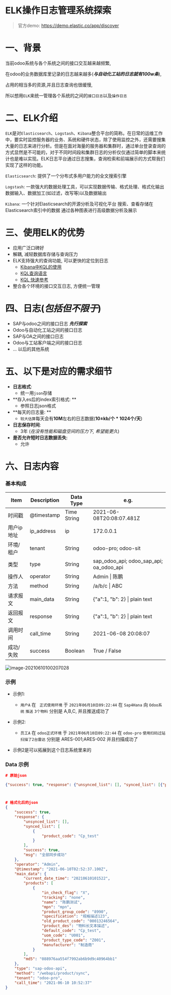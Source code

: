 # ELK操作日志管理系统探索

> 官方demo: https://demo.elastic.co/app/discover

# 一、背景

当前odoo系统与各个系统之间的接口交互越来越频繁, 

在odoo的业务数据库里记录的日志越来越多(***与自动化工站的日志就有100w条***), 

占用的相当多的资源,并且日志查询也很缓慢,

所以想用`ELK`来统一管理各个系统的之间的`接口日志`以及`操作日志`

# 二、ELK介绍

`ELK`是对`Elasticsearch`、`Logstash`、`Kibana`整合平台的简称。在日常的运维工作中，要实时监控服务器的业务、系统和硬件状态，除了使用监控之外，还需要搜集大量的日志来进行分析。但是在面对海量的服务器和集群时，通过单台登录查询的方式显然是不可能的，对于不同时间段和集群日志的分析仅仅通过简单的脚本来统计也是难以实现。ELK日志平台通过日志搜集，查询检索和前端展示的方式帮我们实现了这样的功能。

`Elasticsearch`: 提供了一个分布式多用户能力的全文搜索引擎

`Logstash`: 一款强大的数据处理工具，可以实现数据传输、格式处理、格式化输出
数据输入、数据加工(如过滤，改写等)以及数据输出

`Kibana`: 一个针对Elasticsearch的开源分析及可视化平台
搜索、查看存储在Elasticsearch索引中的数据
通过各种图表进行高级数据分析及展示

# 三、使用ELK的优势

- 应用广泛口碑好
- 解耦, 减轻数据库存储与查询压力
- ELK支持强大的查询功能, 可以更快的定位到日志
  - [Kibana中KQL的使用](https://blog.wj2015.com/2020/08/26/kibana%E4%B8%ADkql%E7%9A%84%E4%BD%BF%E7%94%A8/)
  - [KQL查询语言](https://docs.microsoft.com/zh-cn/sharepoint/dev/general-development/keyword-query-language-kql-syntax-reference)
  - [KQL 快速参考](https://docs.microsoft.com/zh-cn/azure/data-explorer/kql-quick-reference)
- 整合各个环境的接口交互日志, 方便统一管理

# 四、日志(***包括但不限于***)

- SAP与odoo之间的接口日志 ***先行探索***
- Odoo与自动化工站之间的接口日志
- SAP与OA之间的接口日志
- Odoo与工站客户端之间的接口日志
- ... 以后的其他系统

# 五、以下是对应的需求细节

- **日志格式**: 
  - 统一用`json`存储
- **存入es后的index索引格式: **
  - 参照日志json格式
- **每天的日志量: **
  - `较大估算`每天会有**10M**左右的日志数据(**10±kb/个 * 1024个/天**)
- **日志保存时间**: 
  - 3年 (*在没有性能和磁盘空间的压力下, 希望能更久*)
- **是否允许短时日志数据丢失**: 
  - 允许

# 六、日志内容

### 基本构成

| Item              | Description   | Data Type | e.g. |
| ----------------- | ------------- | ------------- | ----------------- |
| 时间戳 | @timestamp | Time String | 2021-06-08T20:08:07.481Z |
| 用户ip地址 | ip_address | ip | 172.0.0.1 |
| 环境/租户 | tenant | String | odoo-pro; odoo-sit |
| 类型          | type          | String | sap_odoo_api; odoo_sap_api; oa_odoo_api |
| 操作人 | operator | String | Admin \| 陈鹏 |
| 方法         | method     | String | /a/b/c \|  ABC |
| 请求报文      | main_data | String | {"a":1, "b": 2} \| plain text |
| 返回报文      | response | String | {"a":1, "b": 2} \| plain text |
| 调用时间      | call_time     | String | 2021-06-08 20:08:07 |
| 成功/失败 | success       | Boolean | True / False |

![image-20210610100207028](https://cdn.jsdelivr.net/gh/ihatebeans/images@main/img/image-20210610100207028.png)

### 示例

- 示例1:
  - `用户A` 在 ` 正式使用环境` 于 `2021年06月10日09:22:44` 在 `Sap4Hana` 向 `Odoo系统` `推送` `3个物料` 分别是 A,B,C, 并且推送成功了

- 示例2:
  - `员工A` 在 `odoo正式环境` 于 `2021年06月10日09:22:44` 在 `odoo-pro` `使用扫码过站` `扫描了2台雷达` 分别是 ARES-001;ARES-002 并且扫描成功了

- 示例2是可以拓展到这个日志系统里来的

### Data 示例

```json
# 原始json

{"success": true, "response": {"unsynced_list": [], "synced_list": [{"product_code": "Cp_test"}], "success": true, "msg": "全部同步成功"}, "operator": "Admin", "@timestamp": "2021-06-10T02:52:37.100Z", "main_data": {"current_date_time": "20210610101522", "products": [{"in_check_flag": "X", "tracking": "none", "name": "陈鹏测试", "mpn": "mpn", "product_group_code": "8990", "specification": "规格描述123", "old_product_code": "00013246564", "product_des": "物料长文本描述", "default_code": "Cp_test", "uom_code": "U001", "product_type_code": "Z001", "manufacturer": "制造商"}], "md5": "088976aa554f7992ab6b9d9c40964bb1"}, "type": "sap-odoo-api", "method": "/webapi/product/sync", "tenant": "odoo-pro", "call_time": "2021-06-10 10:52:37"}



# 格式化后的json
{
    "success": true,
    "response": {
        "unsynced_list": [],
        "synced_list": [
            {
                "product_code": "Cp_test"
            }
        ],
        "success": true,
        "msg": "全部同步成功"
    },
    "operator": "Admin",
    "@timestamp": "2021-06-10T02:52:37.100Z",
    "main_data": {
        "current_date_time": "20210610101522",
        "products": [
            {
                "in_check_flag": "X",
                "tracking": "none",
                "name": "陈鹏测试",
                "mpn": "mpn",
                "product_group_code": "8990",
                "specification": "规格描述123",
                "old_product_code": "00013246564",
                "product_des": "物料长文本描述",
                "default_code": "Cp_test",
                "uom_code": "U001",
                "product_type_code": "Z001",
                "manufacturer": "制造商"
            }
        ],
        "md5": "088976aa554f7992ab6b9d9c40964bb1"
    },
    "type": "sap-odoo-api",
    "method": "/webapi/product/sync",
    "tenant": "odoo-pro",
    "call_time": "2021-06-10 10:52:37"
}
```



